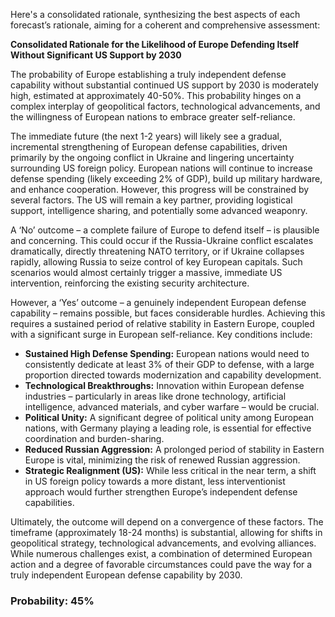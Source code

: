 Here's a consolidated rationale, synthesizing the best aspects of each forecast’s rationale, aiming for a coherent and comprehensive assessment:

**Consolidated Rationale for the Likelihood of Europe Defending Itself Without Significant US Support by 2030**

The probability of Europe establishing a truly independent defense capability without substantial continued US support by 2030 is moderately high, estimated at approximately 40-50%. This probability hinges on a complex interplay of geopolitical factors, technological advancements, and the willingness of European nations to embrace greater self-reliance.

The immediate future (the next 1-2 years) will likely see a gradual, incremental strengthening of European defense capabilities, driven primarily by the ongoing conflict in Ukraine and lingering uncertainty surrounding US foreign policy. European nations will continue to increase defense spending (likely exceeding 2% of GDP), build up military hardware, and enhance cooperation. However, this progress will be constrained by several factors. The US will remain a key partner, providing logistical support, intelligence sharing, and potentially some advanced weaponry.

A ‘No’ outcome – a complete failure of Europe to defend itself – is plausible and concerning. This could occur if the Russia-Ukraine conflict escalates dramatically, directly threatening NATO territory, or if Ukraine collapses rapidly, allowing Russia to seize control of key European capitals. Such scenarios would almost certainly trigger a massive, immediate US intervention, reinforcing the existing security architecture.

However, a ‘Yes’ outcome – a genuinely independent European defense capability – remains possible, but faces considerable hurdles. Achieving this requires a sustained period of relative stability in Eastern Europe, coupled with a significant surge in European self-reliance. Key conditions include:

*   **Sustained High Defense Spending:** European nations would need to consistently dedicate at least 3% of their GDP to defense, with a large proportion directed towards modernization and capability development.
*   **Technological Breakthroughs:** Innovation within European defense industries – particularly in areas like drone technology, artificial intelligence, advanced materials, and cyber warfare – would be crucial.
*   **Political Unity:** A significant degree of political unity among European nations, with Germany playing a leading role, is essential for effective coordination and burden-sharing.
*   **Reduced Russian Aggression:** A prolonged period of stability in Eastern Europe is vital, minimizing the risk of renewed Russian aggression.
*   **Strategic Realignment (US):** While less critical in the near term, a shift in US foreign policy towards a more distant, less interventionist approach would further strengthen Europe’s independent defense capabilities.

Ultimately, the outcome will depend on a convergence of these factors. The timeframe (approximately 18-24 months) is substantial, allowing for shifts in geopolitical strategy, technological advancements, and evolving alliances. While numerous challenges exist, a combination of determined European action and a degree of favorable circumstances could pave the way for a truly independent European defense capability by 2030.



### Probability: 45%
